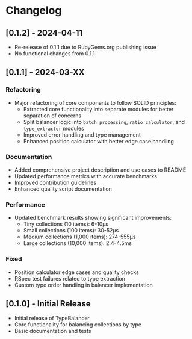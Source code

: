 # Changelog

## [0.1.2] - 2024-04-11

- Re-release of 0.1.1 due to RubyGems.org publishing issue
- No functional changes from 0.1.1

## [0.1.1] - 2024-03-XX

### Refactoring
- Major refactoring of core components to follow SOLID principles:
  - Extracted core functionality into separate modules for better separation of concerns
  - Split balancer logic into `batch_processing`, `ratio_calculator`, and `type_extractor` modules
  - Improved error handling and type management
  - Enhanced position calculator with better edge case handling

### Documentation
- Added comprehensive project description and use cases to README
- Updated performance metrics with accurate benchmarks
- Improved contribution guidelines
- Enhanced quality script documentation

### Performance
- Updated benchmark results showing significant improvements:
  - Tiny collections (10 items): 6-10μs
  - Small collections (100 items): 30-52μs
  - Medium collections (1,000 items): 274-555μs
  - Large collections (10,000 items): 2.4-4.5ms

### Fixed
- Position calculator edge cases and quality checks
- RSpec test failures related to type extraction
- Custom type order handling in balancer implementation

## [0.1.0] - Initial Release

- Initial release of TypeBalancer
- Core functionality for balancing collections by type
- Basic documentation and tests
